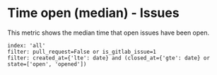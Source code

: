 # Time open (median) - Issues

This metric shows the median time that open issues have been open.

```
index: 'all'
filter: pull_request=False or is_gitlab_issue=1
filter: created_at={'lte': date} and (closed_at={'gte': date} or state=['open', 'opened'])
```
